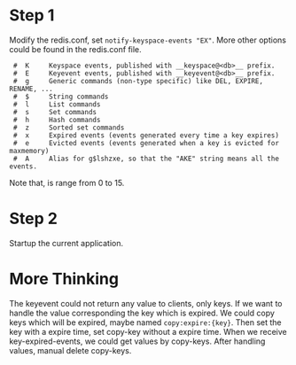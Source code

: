 # Step 1
Modify the redis.conf, set `notify-keyspace-events "EX"`. More other options could be found in the redis.conf file.
```text
 #  K     Keyspace events, published with __keyspace@<db>__ prefix.
 #  E     Keyevent events, published with __keyevent@<db>__ prefix.
 #  g     Generic commands (non-type specific) like DEL, EXPIRE, RENAME, ...
 #  $     String commands
 #  l     List commands
 #  s     Set commands
 #  h     Hash commands
 #  z     Sorted set commands
 #  x     Expired events (events generated every time a key expires)
 #  e     Evicted events (events generated when a key is evicted for maxmemory)
 #  A     Alias for g$lshzxe, so that the "AKE" string means all the events.
```
Note that, <db> is range from 0 to 15.

# Step 2
Startup the current application.

# More Thinking
The keyevent could not return any value to clients, only keys. If we want to handle the value corresponding the key which is expired.
We could copy keys which will be expired, maybe named `copy:expire:{key}`. Then set the key with a expire time, set copy-key without a expire time.
When we receive key-expired-events, we could get values by copy-keys. After handling values, manual delete copy-keys.